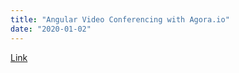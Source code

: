 ```yaml
---
title: "Angular Video Conferencing with Agora.io"
date: "2020-01-02"
---
```


[Link](https://youtu.be/2RdA3WBIabU)